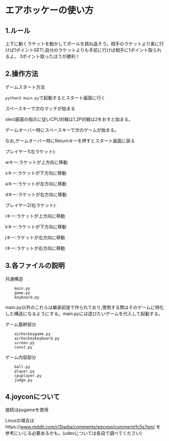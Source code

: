 # エアホッケーの使い方
## 1.ルール
上下に動くラケットを動かしてボールを跳ね返そう。相手のラケットより奥に行けば1ポイントGET!,自分のラケットよりも手前に行けば相手に1ポイント取られるよ。
3ポイント取ったほうが勝利！

## 2.操作方法
ゲームスタート方法

`python3 main.py`で起動するとスタート画面に行く

スペースキーで次のマッチが始まる

slect画面の指示に従いCPU対戦は1,2P対戦は2をおすと始まる。

ゲームオーバー時にスペースキーで次のゲームが始まる。

なお,ゲームオーバー時にReturnキーを押すとスタート画面に戻る

プレイヤー1(左ラケット):

wキー:ラケットが上方向に移動

sキー:ラケットが下方向に移動

aキー:ラケットが左方向に移動

dキー:ラケットが右方向に移動


プレイヤー2(右ラケット):

iキー:ラケットが上方向に移動

kキー:ラケットが下方向に移動

jキー:ラケットが左方向に移動

lキー:ラケットが右方向に移動

## 3.各ファイルの説明
共通構造
```html:File
    main.py
    game.py
    keyboard.py
```

main.py以外のこれらは継承前提で作られており,使用する際はそのゲームに特化した構造になるようにする。main.pyには遊びたいゲームを代入して起動する。

ゲーム基幹部分
```html:File
    airhockeygame.py
    airhockeykeyboard.py
    screen.py
    const.py
```

ゲーム内容部分
```html:File
    ball.py
    player.py
    cpuplayer.py
    judge.py
```

## 4.joyconについて
接続はpygameを使用

Linuxの場合はhttps://www.reddit.com/r/Stadia/comments/egcvpq/comment/fc5s7qm/
を参考にいじる必要あるかも。(udevについては各自で調べてください)